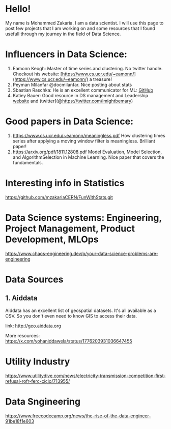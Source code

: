# Hello!

My name is Mohammed Zakaria. I am a data scientist. I will use this page to post few projects that I am working on and some resources that I found usefull through my journey in the field of Data Science.

# Influencers in Data Science:  
1. Eamonn Keogh: Master of time series and clustering. No twitter handle. Checkout his website: [https://www.cs.ucr.edu/~eamonn/](https://www.cs.ucr.edu/~eamonn/) a treasure!
2. Peyman Milanfar @docmilanfar. Nice posting about stats
4. Sbastian Raschka: He is an excellent communicator for ML: [GitHub](https://github.com/rasbt)
5. Katiey Bauer: Good resource in DS management and Leadership [website](https://katiebauer.net/) and (twitter](@https://twitter.com/imightbemary)

# Good papers in Data Science:
1. https://www.cs.ucr.edu/~eamonn/meaningless.pdf How clustering times series after applying a moving window filter is meaningless. Brilliant paper!
2. https://arxiv.org/pdf/1811.12808.pdf Model Evaluation, Model Selection, and AlgorithmSelection in Machine Learning. Nice paper that covers the fundamentals.

# Interesting info in Statistics
https://github.com/mzakariaCERN/FunWithStats.git

# Data Science systems: Engineering, Project Management, Product Development, MLOps
https://www.chaos-engineering.dev/p/your-data-science-problems-are-engineering

# Data Sources
## 1. Aiddata

Aiddata has an excellent list of geospatial datasets. It's all available as a CSV. So you don't even need to know GIS to access their data.

link: http://geo.aiddata.org

More resources: https://x.com/yohaniddawela/status/1776203931036647455

# Utility Industry
https://www.utilitydive.com/news/electricity-transmission-competition-first-refusal-rofr-ferc-cicio/713955/

# Data Sngineering
https://www.freecodecamp.org/news/the-rise-of-the-data-engineer-91be18f1e603
